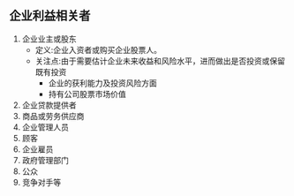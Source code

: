 ## 企业利益相关者
1. 企业业主或股东
   + 定义:企业入资者或购买企业股票人。
   + 关注点:由于需要估计企业未来收益和风险水平，进而做出是否投资或保留既有投资
        - 企业的获利能力及投资风险方面
        - 持有公司股票市场价值
2. 企业贷款提供者
3. 商品或劳务供应商
4. 企业管理人员
5. 顾客
6. 企业雇员
7. 政府管理部门
8. 公众
9.  竞争对手等